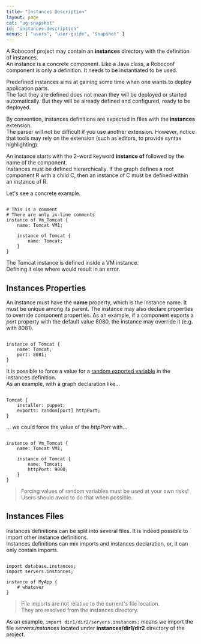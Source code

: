 ```yaml
---
title: "Instances Description"
layout: page
cat: "ug-snapshot"
id: "instances-description"
menus: [ "users", "user-guide", "Snapshot" ]
---
```


A Roboconf project may contain an **instances** directory with the definition of instances.  
An instance is a concrete component. Like a Java class, a Roboconf component is only a definition.
It needs to be instantiated to be used.

Predefined instances aims at gaining some time when one wants to deploy application parts.  
The fact they are defined does not mean they will be deployed or started automatically. But they
will be already defined and configured, ready to be deployed.

By convention, instances definitions are expected in files with the **instances** extension.  
The parser will not be difficult if you use another extension. However, notice that tools
may rely on the extension (such as editors, to provide syntax highlighting).

An instance starts with the 2-word keyword **instance of** followed by the name of the component.  
Instances must be defined hierarchically. If the graph defines a root component R with a 
child C, then an instance of C must be defined within an instance of R.

Let's see a concrete example.

<pre><code class="language-roboconf">
# This is a comment
# There are only in-line comments
instance of Vm_Tomcat {
	name: Tomcat VM1;

	instance of Tomcat {
		name: Tomcat;
	}
}
</code></pre>

The Tomcat instance is defined inside a VM instance.  
Defining it else where would result in an error.


## Instances Properties

An instance must have the **name** property, which is the instance name. It must be unique among its parent.
The instance may also declare properties to override component properties. As an example, if a component exports
a *port* property with the default value 8080, the instance may override it (e.g. with 8081).

<pre><code class="language-roboconf">
instance of Tomcat {
	name: Tomcat;
	port: 8081;
}
</code></pre>

It is possible to force a value for a [random exported variable](graph-definition.html) in the instances definition.  
As an example, with a graph declaration like...

<pre><code class="language-roboconf">
Tomcat {
	installer: puppet;
	exports: random[port] httpPort;
}
</code></pre>

... we could force the value of the *httpPort* with...

<pre><code class="language-roboconf">
instance of Vm_Tomcat {
	name: Tomcat VM1;

	instance of Tomcat {
		name: Tomcat;
		httpPort: 9000;
	}
}
</code></pre>

> Forcing values of random variables must be used at your own risks!  
> Users should avoid to do that when possible.


## Instances Files

Instances definitions can be split into several files. It is indeed possible to import other instance definitions.  
Instances definitions can mix imports and instances declaration, or, it can only contain imports.

<pre><code class="language-roboconf">
import database.instances;
import servers.instances;

instance of MyApp {
	# whatever
}
</code></pre>

> File imports are not relative to the current's file location.  
> They are resolved from the instances directory.

As an example, `import dir1/dir2/servers.instances;` means we import the file *servers.instances* located under
**instances/dir1/dir2** directory of the project.
